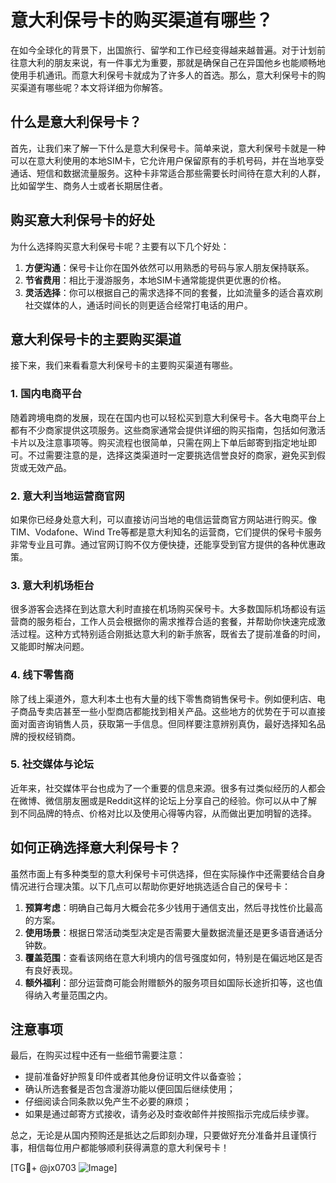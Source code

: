 # 意大利保号卡的购买渠道有哪些？

在如今全球化的背景下，出国旅行、留学和工作已经变得越来越普遍。对于计划前往意大利的朋友来说，有一件事尤为重要，那就是确保自己在异国他乡也能顺畅地使用手机通讯。而意大利保号卡就成为了许多人的首选。那么，意大利保号卡的购买渠道有哪些呢？本文将详细为你解答。

## 什么是意大利保号卡？

首先，让我们来了解一下什么是意大利保号卡。简单来说，意大利保号卡就是一种可以在意大利使用的本地SIM卡，它允许用户保留原有的手机号码，并在当地享受通话、短信和数据流量服务。这种卡非常适合那些需要长时间待在意大利的人群，比如留学生、商务人士或者长期居住者。

## 购买意大利保号卡的好处

为什么选择购买意大利保号卡呢？主要有以下几个好处：

1. **方便沟通**：保号卡让你在国外依然可以用熟悉的号码与家人朋友保持联系。
2. **节省费用**：相比于漫游服务，本地SIM卡通常能提供更优惠的价格。
3. **灵活选择**：你可以根据自己的需求选择不同的套餐，比如流量多的适合喜欢刷社交媒体的人，通话时间长的则更适合经常打电话的用户。

## 意大利保号卡的主要购买渠道

接下来，我们来看看意大利保号卡的主要购买渠道有哪些。

### 1. 国内电商平台

随着跨境电商的发展，现在在国内也可以轻松买到意大利保号卡。各大电商平台上都有不少商家提供这项服务。这些商家通常会提供详细的购买指南，包括如何激活卡片以及注意事项等。购买流程也很简单，只需在网上下单后邮寄到指定地址即可。不过需要注意的是，选择这类渠道时一定要挑选信誉良好的商家，避免买到假货或无效产品。

### 2. 意大利当地运营商官网

如果你已经身处意大利，可以直接访问当地的电信运营商官方网站进行购买。像TIM、Vodafone、Wind Tre等都是意大利知名的运营商，它们提供的保号卡服务非常专业且可靠。通过官网订购不仅方便快捷，还能享受到官方提供的各种优惠政策。

### 3. 意大利机场柜台

很多游客会选择在到达意大利时直接在机场购买保号卡。大多数国际机场都设有运营商的服务柜台，工作人员会根据你的需求推荐合适的套餐，并帮助你快速完成激活过程。这种方式特别适合刚抵达意大利的新手旅客，既省去了提前准备的时间，又能即时解决问题。

### 4. 线下零售商

除了线上渠道外，意大利本土也有大量的线下零售商销售保号卡。例如便利店、电子商品专卖店甚至一些小型商店都能找到相关产品。这些地方的优势在于可以直接面对面咨询销售人员，获取第一手信息。但同样要注意辨别真伪，最好选择知名品牌的授权经销商。

### 5. 社交媒体与论坛

近年来，社交媒体平台也成为了一个重要的信息来源。很多有过类似经历的人都会在微博、微信朋友圈或是Reddit这样的论坛上分享自己的经验。你可以从中了解到不同品牌的特点、价格对比以及使用心得等内容，从而做出更加明智的选择。

## 如何正确选择意大利保号卡？

虽然市面上有多种类型的意大利保号卡可供选择，但在实际操作中还需要结合自身情况进行合理决策。以下几点可以帮助你更好地挑选适合自己的保号卡：

1. **预算考虑**：明确自己每月大概会花多少钱用于通信支出，然后寻找性价比最高的方案。
2. **使用场景**：根据日常活动类型决定是否需要大量数据流量还是更多语音通话分钟数。
3. **覆盖范围**：查看该网络在意大利境内的信号强度如何，特别是在偏远地区是否有良好表现。
4. **额外福利**：部分运营商可能会附赠额外的服务项目如国际长途折扣等，这也值得纳入考量范围之内。

## 注意事项

最后，在购买过程中还有一些细节需要注意：

- 提前准备好护照复印件或者其他身份证明文件以备查验；
- 确认所选套餐是否包含漫游功能以便回国后继续使用；
- 仔细阅读合同条款以免产生不必要的麻烦；
- 如果是通过邮寄方式接收，请务必及时查收邮件并按照指示完成后续步骤。

总之，无论是从国内预购还是抵达之后即刻办理，只要做好充分准备并且谨慎行事，相信每位用户都能够顺利获得满意的意大利保号卡！

[TG💪+ @jx0703 ![Image](https://github.com/user-attachments/assets/dbca1d08-cadb-493c-b0ec-ad6f7a83f270)]